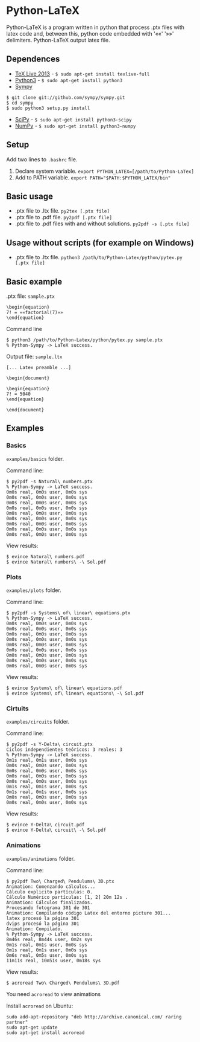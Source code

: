 # Python-LaTeX

Python-LaTeX is a program written in python that process .ptx
files with latex code and, between this, python code
embedded with '««' '»»' delimiters. Python-LaTeX output
latex file.

## Dependences

- [TeX Live 2013](http://www.tug.org/texlive/) - `$ sudo apt-get install texlive-full`
- [Python3](https://www.python.org/downloads/) - `$ sudo apt-get install python3`
- [Sympy](http://www.sympy.org/en/download.html)
```
$ git clone git://github.com/sympy/sympy.git
$ cd sympy
$ sudo python3 setup.py install
```
- [SciPy](http://www.scipy.org/install.html) - `$ sudo apt-get install python3-scipy`
- [NumPy](http://www.scipy.org/scipylib/download.html) - `$ sudo apt-get install python3-numpy`

## Setup

Add two lines to `.bashrc` file.

1. Declare system variable.
 `export PYTHON_LATEX=[/path/to/Python-LaTex]`
2. Add to PATH variable.
 `export PATH="$PATH:$PYTHON_LATEX/bin"`

## Basic usage

- .ptx file to .ltx file.
 `py2tex [.ptx file]`
- .ptx file to .pdf file.
 `py2pdf [.ptx file]`
- .ptx file to .pdf files with and without solutions.
 `py2pdf -s [.ptx file]`

## Usage without scripts (for example on Windows)

- .ptx file to .ltx file.
 `python3 /path/to/Python-Latex/python/pytex.py [.ptx file]`

## Basic example

.ptx file: `sample.ptx`

```
\begin{equation}
7! = ««factorial(7)»»
\end{equation}
```

Command line

```
$ python3 /path/to/Python-Latex/python/pytex.py sample.ptx 
% Python-Sympy -> LaTeX success.
```

Output file: `sample.ltx`

```
[... Latex preamble ...]

\begin{document}

\begin{equation}
7! = 5040
\end{equation}

\end{document}
```


## Examples

### Basics

`examples/basics` folder.

Command line:

```
$ py2pdf -s Natural\ numbers.ptx 
% Python-Sympy -> LaTeX success.
0m0s real, 0m0s user, 0m0s sys
0m0s real, 0m0s user, 0m0s sys
0m0s real, 0m0s user, 0m0s sys
0m0s real, 0m0s user, 0m0s sys
0m0s real, 0m0s user, 0m0s sys
0m0s real, 0m0s user, 0m0s sys
0m0s real, 0m0s user, 0m0s sys
0m0s real, 0m0s user, 0m0s sys
0m0s real, 0m0s user, 0m0s sys
```

View results:

```
$ evince Natural\ numbers.pdf
$ evince Natural\ numbers\ -\ Sol.pdf
```


### Plots

`examples/plots` folder.

Command line:

```
$ py2pdf -s Systems\ of\ linear\ equations.ptx 
% Python-Sympy -> LaTeX success.
0m0s real, 0m0s user, 0m0s sys
0m0s real, 0m0s user, 0m0s sys
0m0s real, 0m0s user, 0m0s sys
0m0s real, 0m0s user, 0m0s sys
0m0s real, 0m0s user, 0m0s sys
0m0s real, 0m0s user, 0m0s sys
0m0s real, 0m0s user, 0m0s sys
0m0s real, 0m0s user, 0m0s sys
0m0s real, 0m0s user, 0m0s sys
```

View results:

```
$ evince Systems\ of\ linear\ equations.pdf
$ evince Systems\ of\ linear\ equations\ -\ Sol.pdf
```


### Cirtuits

`examples/circuits` folder.

Command line:

```
$ py2pdf -s Y-Delta\ circuit.ptx 
Ciclos independientes teóricos: 3 reales: 3
% Python-Sympy -> LaTeX success.
0m1s real, 0m1s user, 0m0s sys
0m0s real, 0m0s user, 0m0s sys
0m0s real, 0m0s user, 0m0s sys
0m0s real, 0m0s user, 0m0s sys
0m0s real, 0m0s user, 0m0s sys
0m1s real, 0m1s user, 0m0s sys
0m1s real, 0m1s user, 0m0s sys
0m0s real, 0m0s user, 0m0s sys
0m0s real, 0m0s user, 0m0s sys
```

View results:

```
$ evince Y-Delta\ circuit.pdf
$ evince Y-Delta\ circuit\ -\ Sol.pdf
```

### Animations

`examples/animations` folder.

Command line:

```
$ py2pdf Two\ Charged\ Pendulums\ 3D.ptx 
Animation: Comenzando cálculos...
Cálculo explicito partículas: 0.
Cálculo Numérico partículas: [1, 2] 20m 12s .
Animation: Cálculos finalizados.
Procesando fotograma 301 de 301
Animation: Compilando código Latex del entorno picture 301...
latex procesó la página 301
dvips procesó la página 301
Animation: Compilado.
% Python-Sympy -> LaTeX success.
8m46s real, 8m44s user, 0m2s sys
0m1s real, 0m1s user, 0m0s sys
0m1s real, 0m1s user, 0m0s sys
0m6s real, 0m5s user, 0m0s sys
11m11s real, 10m51s user, 0m18s sys
```

View results:

```
$ acroread Two\ Charged\ Pendulums\ 3D.pdf
```

You need `acroread` to view animations

Install `acroread` on Ubuntu:

```
sudo add-apt-repository "deb http://archive.canonical.com/ raring partner"
sudo apt-get update
sudo apt-get install acroread
```